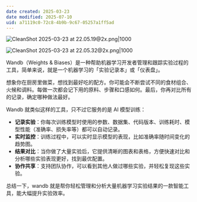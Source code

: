 ```yaml
---
date created: 2025-03-23
date modified: 2025-07-10
uid: a71119c0-72c8-4b9b-9c67-05257a1ff5ad
---
```


![CleanShot 2025-03-23 at 22.05.19@2x.png|1000](https://imagehosting4picgo.oss-cn-beijing.aliyuncs.com/imagehosting/fix-dir%2Fmedia%2Fmedia_OE2L5mEAdA%2F2025%2F03%2F23%2F22-05-29-26857a1ac80ee5a8ba296850be1e5bf5-CleanShot%202025-03-23%20at%2022.05.19-2x-85d82b.png)

![CleanShot 2025-03-23 at 22.05.32@2x.png|1000](https://imagehosting4picgo.oss-cn-beijing.aliyuncs.com/imagehosting/fix-dir%2Fmedia%2Fmedia_18ZFAj6Gaa%2F2025%2F03%2F23%2F22-05-39-11d477b4c30b13889135d8337fa6d174-CleanShot%202025-03-23%20at%2022.05.32-2x-bd16f2.png)

Wandb（Weights & Biases）是一种帮助机器学习开发者管理和跟踪实验过程的工具，简单来说，就是一个机器学习的「实验记录本」或「仪表盘」。

想象你在厨房里做菜，想找到最好吃的配方。你可能会不断尝试不同的食材组合、火候和调料。每做一次都会记下用的原料、步骤和口感如何。最后，你再对比所有的记录，确定哪种做法最好。

Wandb 就类似这样的工具，只不过它服务的是 AI 模型训练：

- **记录实验**：你每次训练模型时使用的参数、数据集、代码版本、训练耗时、模型性能（准确率、损失率等）都可以自动记录。
- **实时监控**：训练过程中，可以实时显示模型的表现，比如准确率随时间变化的趋势图。
- **结果对比**：当你做了大量实验后，它提供清晰的图表和表格，方便快速对比和分析哪些实验表现更好，找到最优配置。
- **协作共享**：支持团队协作，可以看到其他人做过哪些实验，并轻松复现这些实验。

总结一下，wandb 就是帮你轻松管理和分析大量机器学习实验结果的一款智能工具，能大幅提升实验效率。
